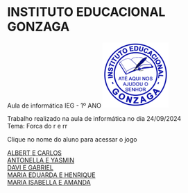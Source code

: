# INSTITUTO EDUCACIONAL GONZAGA
<meta charset="utf-8">
Aula de informática IEG - 1º ANO
<img src="LOGO PNG.png" width="30%">

<p>Trabalho realizado na aula de informática no dia 24/09/2024<br>
Tema: Forca do r e rr<br>

Clique no nome do aluno para acessar o jogo</p>
<a href="https://silvalaine.github.io/1-ano_IEG/ALBERT_E_CARLOS/">ALBERT E CARLOS</a><br>
<a href="https://silvalaine.github.io/1-ano_IEG/ANTONELLA_E_YASMIN/">ANTONELLA E YASMIN</a><br>
<a href="https://silvalaine.github.io/1-ano_IEG/DAVI_E_GABRIEL/">DAVI E GABRIEL</a><br>
<a href="https://silvalaine.github.io/1-ano_IEG/MARIA_EDUARDA_E_HENRIQUE/">MARIA EDUARDA E HENRIQUE</a><br>
<a href="https://silvalaine.github.io/1-ano_IEG/MARIA_ISABELLA_E_AMANDA/">MARIA ISABELLA E AMANDA</a><br>
